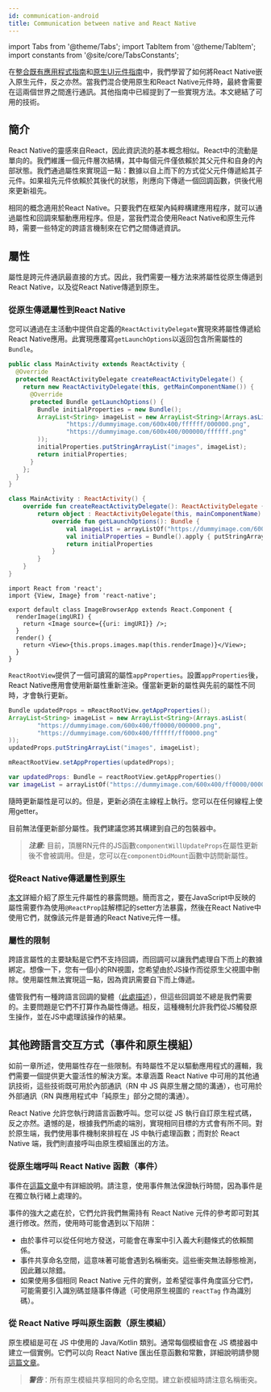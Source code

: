 ```yaml
---
id: communication-android
title: Communication between native and React Native
---
```


import Tabs from '@theme/Tabs'; import TabItem from '@theme/TabItem'; import constants from '@site/core/TabsConstants';

在[整合既有應用程式指南](integration-with-existing-apps)和[原生UI元件指南](legacy/native-components-android)中，我們學習了如何將React Native嵌入原生元件，反之亦然。當我們混合使用原生和React Native元件時，最終會需要在這兩個世界之間進行通訊。其他指南中已經提到了一些實現方法。本文總結了可用的技術。

## 簡介

React Native的靈感來自React，因此資訊流的基本概念相似。React中的流動是單向的。我們維護一個元件層次結構，其中每個元件僅依賴於其父元件和自身的內部狀態。我們通過屬性來實現這一點：數據以自上而下的方式從父元件傳遞給其子元件。如果祖先元件依賴於其後代的狀態，則應向下傳遞一個回調函數，供後代用來更新祖先。

相同的概念適用於React Native。只要我們在框架內純粹構建應用程序，就可以通過屬性和回調來驅動應用程序。但是，當我們混合使用React Native和原生元件時，需要一些特定的跨語言機制來在它們之間傳遞資訊。

## 屬性

屬性是跨元件通訊最直接的方式。因此，我們需要一種方法來將屬性從原生傳遞到React Native，以及從React Native傳遞到原生。

### 從原生傳遞屬性到React Native

您可以通過在主活動中提供自定義的`ReactActivityDelegate`實現來將屬性傳遞給React Native應用。此實現應覆寫`getLaunchOptions`以返回包含所需屬性的`Bundle`。

<Tabs groupId="android-language" queryString defaultValue={constants.defaultAndroidLanguage} values={constants.androidLanguages}>

<TabItem value="java">

```java
public class MainActivity extends ReactActivity {
  @Override
  protected ReactActivityDelegate createReactActivityDelegate() {
    return new ReactActivityDelegate(this, getMainComponentName()) {
      @Override
      protected Bundle getLaunchOptions() {
        Bundle initialProperties = new Bundle();
        ArrayList<String> imageList = new ArrayList<String>(Arrays.asList(
                "https://dummyimage.com/600x400/ffffff/000000.png",
                "https://dummyimage.com/600x400/000000/ffffff.png"
        ));
        initialProperties.putStringArrayList("images", imageList);
        return initialProperties;
      }
    };
  }
}
```

</TabItem>

<TabItem value="kotlin">

```kotlin
class MainActivity : ReactActivity() {
    override fun createReactActivityDelegate(): ReactActivityDelegate {
        return object : ReactActivityDelegate(this, mainComponentName) {
            override fun getLaunchOptions(): Bundle {
                val imageList = arrayListOf("https://dummyimage.com/600x400/ffffff/000000.png", "https://dummyimage.com/600x400/000000/ffffff.png")
                val initialProperties = Bundle().apply { putStringArrayList("images", imageList) }
                return initialProperties
            }
        }
    }
}
```

</TabItem>
</Tabs>

```tsx
import React from 'react';
import {View, Image} from 'react-native';

export default class ImageBrowserApp extends React.Component {
  renderImage(imgURI) {
    return <Image source={{uri: imgURI}} />;
  }
  render() {
    return <View>{this.props.images.map(this.renderImage)}</View>;
  }
}
```

`ReactRootView`提供了一個可讀寫的屬性`appProperties`。設置`appProperties`後，React Native應用會使用新屬性重新渲染。僅當新更新的屬性與先前的屬性不同時，才會執行更新。

<Tabs groupId="android-language" queryString defaultValue={constants.defaultAndroidLanguage} values={constants.androidLanguages}>

<TabItem value="java">

```java
Bundle updatedProps = mReactRootView.getAppProperties();
ArrayList<String> imageList = new ArrayList<String>(Arrays.asList(
        "https://dummyimage.com/600x400/ff0000/000000.png",
        "https://dummyimage.com/600x400/ffffff/ff0000.png"
));
updatedProps.putStringArrayList("images", imageList);

mReactRootView.setAppProperties(updatedProps);
```

</TabItem>

<TabItem value="kotlin">

```kotlin
var updatedProps: Bundle = reactRootView.getAppProperties()
var imageList = arrayListOf("https://dummyimage.com/600x400/ff0000/000000.png", "https://dummyimage.com/600x400/ffffff/ff0000.png")
```

</TabItem>

</Tabs>

隨時更新屬性是可以的。但是，更新必須在主線程上執行。您可以在任何線程上使用getter。

目前無法僅更新部分屬性。我們建議您將其構建到自己的包裝器中。

> **_注意:_** 目前，頂層RN元件的JS函數`componentWillUpdateProps`在屬性更新後不會被調用。但是，您可以在`componentDidMount`函數中訪問新屬性。

### 從React Native傳遞屬性到原生

[本文](legacy/native-components-android#3-expose-view-property-setters-using-reactprop-or-reactpropgroup-annotation)詳細介紹了原生元件屬性的暴露問題。簡而言之，要在JavaScript中反映的屬性需要作為使用`@ReactProp`註解標記的setter方法暴露，然後在React Native中使用它們，就像該元件是普通的React Native元件一樣。

### 屬性的限制

跨語言屬性的主要缺點是它們不支持回調，而回調可以讓我們處理自下而上的數據綁定。想像一下，您有一個小的RN視圖，您希望由於JS操作而從原生父視圖中刪除。使用屬性無法實現這一點，因為資訊需要自下而上傳遞。

儘管我們有一種跨語言回調的變體（[此處描述](legacy/native-modules-android#callbacks)），但這些回調並不總是我們需要的。主要問題是它們不打算作為屬性傳遞。相反，這種機制允許我們從JS觸發原生操作，並在JS中處理該操作的結果。

## 其他跨語言交互方式（事件和原生模組）

如前一章所述，使用屬性存在一些限制。有時屬性不足以驅動應用程式的邏輯，我們需要一個提供更大靈活性的解決方案。本章涵蓋 React Native 中可用的其他通訊技術，這些技術既可用於內部通訊（RN 中 JS 與原生層之間的溝通），也可用於外部通訊（RN 與應用程式中「純原生」部分之間的溝通）。

React Native 允許您執行跨語言函數呼叫。您可以從 JS 執行自訂原生程式碼，反之亦然。遺憾的是，根據我們所處的端別，實現相同目標的方式會有所不同。對於原生端，我們使用事件機制來排程在 JS 中執行處理函數；而對於 React Native 端，我們則直接呼叫由原生模組匯出的方法。

### 從原生端呼叫 React Native 函數（事件）

事件在[這篇文章](legacy/native-components-android#events)中有詳細說明。請注意，使用事件無法保證執行時間，因為事件是在獨立執行緒上處理的。

事件的強大之處在於，它們允許我們無需持有 React Native 元件的參考即可對其進行修改。然而，使用時可能會遇到以下陷阱：

- 由於事件可以從任何地方發送，可能會在專案中引入義大利麵條式的依賴關係。
- 事件共享命名空間，這意味著可能會遇到名稱衝突。這些衝突無法靜態檢測，因此難以除錯。
- 如果使用多個相同 React Native 元件的實例，並希望從事件角度區分它們，可能需要引入識別碼並隨事件傳遞（可使用原生視圖的 `reactTag` 作為識別碼）。

### 從 React Native 呼叫原生函數（原生模組）

原生模組是可在 JS 中使用的 Java/Kotlin 類別。通常每個模組會在 JS 橋接器中建立一個實例。它們可以向 React Native 匯出任意函數和常數，詳細說明請參閱[這篇文章](legacy/native-modules-android)。

> **_警告_**：所有原生模組共享相同的命名空間。建立新模組時請注意名稱衝突。